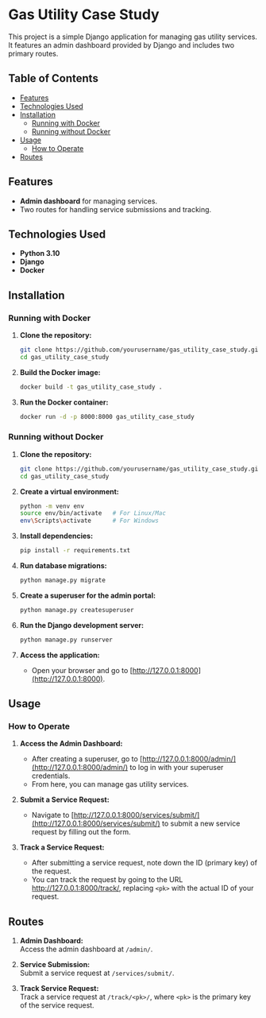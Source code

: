 # Gas Utility Case Study

This project is a simple Django application for managing gas utility services. It features an admin dashboard provided by Django and includes two primary routes.

## Table of Contents
- [Features](#features)
- [Technologies Used](#technologies-used)
- [Installation](#installation)
  - [Running with Docker](#running-with-docker)
  - [Running without Docker](#running-without-docker)
- [Usage](#usage)
  - [How to Operate](#how-to-operate)
- [Routes](#routes)

## Features
- **Admin dashboard** for managing services.
- Two routes for handling service submissions and tracking.

## Technologies Used
- **Python 3.10**
- **Django**
- **Docker**

## Installation

### Running with Docker
1. **Clone the repository:**
   ```bash
   git clone https://github.com/yourusername/gas_utility_case_study.git
   cd gas_utility_case_study
   ```

2. **Build the Docker image:**
   ```bash
   docker build -t gas_utility_case_study .
   ```

3. **Run the Docker container:**
   ```bash
   docker run -d -p 8000:8000 gas_utility_case_study
   ```

### Running without Docker
1. **Clone the repository:**
   ```bash
   git clone https://github.com/yourusername/gas_utility_case_study.git
   cd gas_utility_case_study
   ```

2. **Create a virtual environment:**
   ```bash
   python -m venv env
   source env/bin/activate   # For Linux/Mac
   env\Scripts\activate      # For Windows
   ```

3. **Install dependencies:**
   ```bash
   pip install -r requirements.txt
   ```

4. **Run database migrations:**
   ```bash
   python manage.py migrate
   ```

5. **Create a superuser for the admin portal:**
   ```bash
   python manage.py createsuperuser
   ```

6. **Run the Django development server:**
   ```bash
   python manage.py runserver
   ```

7. **Access the application:**
   - Open your browser and go to [http://127.0.0.1:8000](http://127.0.0.1:8000).

## Usage

### How to Operate
1. **Access the Admin Dashboard:**
   - After creating a superuser, go to [http://127.0.0.1:8000/admin/](http://127.0.0.1:8000/admin/) to log in with your superuser credentials.
   - From here, you can manage gas utility services.

2. **Submit a Service Request:**
   - Navigate to [http://127.0.0.1:8000/services/submit/](http://127.0.0.1:8000/services/submit/) to submit a new service request by filling out the form.

3. **Track a Service Request:**
   - After submitting a service request, note down the ID (primary key) of the request.
   - You can track the request by going to the URL [http://127.0.0.1:8000/track/<pk>](http://127.0.0.1:8000/track/<pk>), replacing `<pk>` with the actual ID of your request.

## Routes
1. **Admin Dashboard:**  
   Access the admin dashboard at `/admin/`.

2. **Service Submission:**  
   Submit a service request at `/services/submit/`.

3. **Track Service Request:**  
   Track a service request at `/track/<pk>/`, where `<pk>` is the primary key of the service request.
